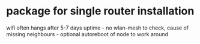 # package for single router installation
wifi often hangs after 5-7 days uptime -
no wlan-mesh to check, cause of missing neighbours - 
optional autoreboot of node to work around
